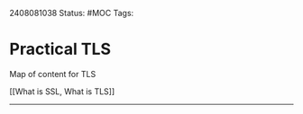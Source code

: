 2408081038
	Status: #MOC
		Tags: 

# Practical TLS

Map of content for TLS


[[What is SSL, What is TLS]]



---
